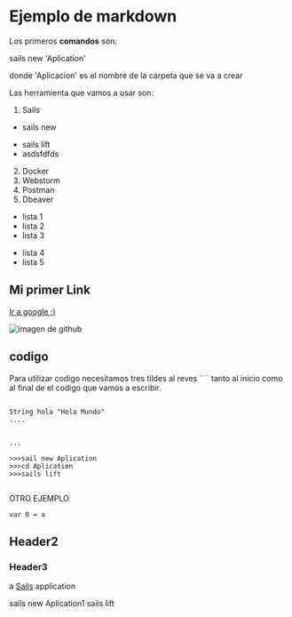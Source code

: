 # Ejemplo de markdown

Los primeros **comandos** son:

sails new 'Aplication'

donde 'Aplicacion' es el nombre de la carpeta que se va a crear

Las herramienta que vamos a usar son:

1. Sails

 * sails new
 - sails lift
 - asdsfdfds

2. Docker
2. Webstorm
4. Postman
5. Dbeaver

- lista 1
- lista 2
- lista 3
* lista 4
* lista 5


## Mi primer Link

[Ir a google :)](https://www.google.com)

![imagen de github](https://assets-cdn.github.com/images/modules/open_graph/github-octocat.png)


## codigo

Para utilizar codigo necesitamos tres tildes al reves `` `
tanto al inicio como al final de el codigo que vamos a escribir.
 
```

String hola "Hola Mundo"
....


...

>>>sail new Aplication
>>>cd Aplication
>>>sails lift


```

OTRO EJEMPLO

```
var 0 = a
```


## Header2
### Header3

a [Sails](http://sailsjs.org) application



sails new Aplication1
sails lift
